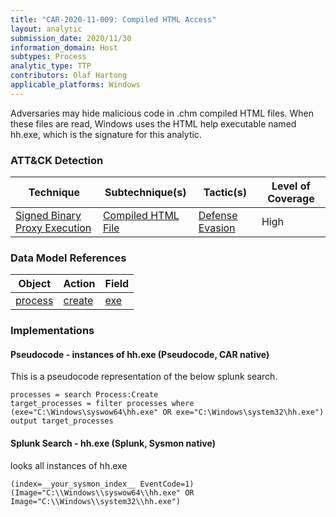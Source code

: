 ```yaml
---
title: "CAR-2020-11-009: Compiled HTML Access"
layout: analytic
submission_date: 2020/11/30
information_domain: Host
subtypes: Process
analytic_type: TTP
contributors: Olaf Hartong
applicable_platforms: Windows
---
```


Adversaries may hide malicious code in .chm compiled HTML files. When these files are read, Windows uses the HTML help executable named hh.exe, which is the signature for this analytic.


### ATT&CK Detection

|Technique|Subtechnique(s)|Tactic(s)|Level of Coverage|
|---|---|---|---|
|[Signed Binary Proxy Execution](https://attack.mitre.org/techniques/T1218/)|[Compiled HTML File](https://attack.mitre.org/techniques/T1218/001/)|[Defense Evasion](https://attack.mitre.org/tactics/TA0005/)|High|

### Data Model References

|Object|Action|Field|
|---|---|---|
|[process](/data_model/process) | [create](/data_model/process#create) | [exe](/data_model/process#exe) |


### Implementations

#### Pseudocode - instances of hh.exe (Pseudocode, CAR native)


This is a pseudocode representation of the below splunk search.


```
processes = search Process:Create
target_processes = filter processes where (exe="C:\Windows\syswow64\hh.exe" OR exe="C:\Windows\system32\hh.exe")
output target_processes
```


#### Splunk Search - hh.exe (Splunk, Sysmon native)


looks all instances of hh.exe


```
(index=__your_sysmon_index__ EventCode=1) (Image="C:\\Windows\\syswow64\\hh.exe" OR Image="C:\\Windows\\system32\\hh.exe")
```




